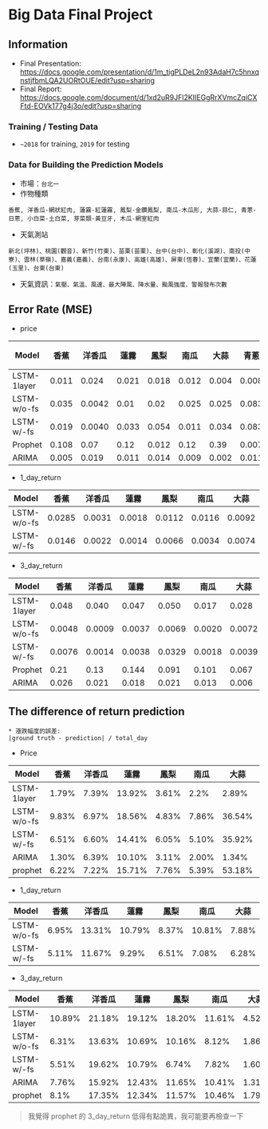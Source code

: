 # Big Data Final Project
## Information
* Final Presentation: https://docs.google.com/presentation/d/1m_tigPLDeL2n93AdaH7c5hnxqnstjfbmLQA2UORtOUE/edit?usp=sharing
* Final Report: https://docs.google.com/document/d/1xd2uR9JFl2KIIEGgRrXVmcZqiCXFtd-EOVk177g4j3o/edit?usp=sharing

### Training / Testing Data
* `~2018` for training, `2019` for testing
### Data for Building the Prediction Models
* 市場：`台北一`
* 作物種類
```
香蕉, 洋香瓜-網狀紅肉, 蓮霧-紅蓮霧, 鳳梨-金鑽鳳梨, 南瓜-木瓜形, 大蒜-蒜仁, 青蔥-日蔥, 小白菜-土白菜, 芽菜類-黃豆牙, 木瓜-網室紅肉
```

* 天氣測站
```
新北(坪林)、桃園(觀音)、新竹(竹東)、苗栗(苗栗)、台中(台中)、彰化(溪湖)、南投(中寮)、雲林(草嶺)、嘉義(嘉義)、台南(永康)、高雄(高雄)、屏東(恆春)、宜蘭(宜蘭)、花蓮(玉里)、台東(台東)
```
* 天氣資訊：`氣壓、氣溫、風速、最大陣風、降水量、颱風強度、警報發布次數`


## Error Rate (MSE)
* price


| Model |香蕉 |洋香瓜 |蓮霧 |鳳梨 |南瓜 |大蒜 |青蔥 |小白菜 |芽菜類 |木瓜 |
| -------- | -------- | -------- | -------- | -------- | -------- | -------- | -------- | -------- | -------- | -------- |
| LSTM-1layer | 0.011 | 0.024 | 0.021 | 0.018 | 0.012 | 0.004 | 0.008 | 0.017 | 0.007 | 0.016 |
| LSTM-w/o-fs | 0.035 | 0.0042 | 0.01 | 0.02 | 0.025 | 0.025 | 0.083 | 0.019 | 0.0001 | 0.013 |
| LSTM-w/-fs | 0.019 | 0.0040 | 0.033 | 0.054 | 0.011 | 0.034 | 0.083 | 0.036 | 0.0001 | 0.02 |
| Prophet | 0.108 | 0.07 | 0.12 | 0.012 | 0.12 | 0.39 | 0.007 | 0.026 | 0.102 | 0.024 |
| ARIMA | 0.005 | 0.019 | 0.011 | 0.014 | 0.009 | 0.002 | 0.011 | 0.018 | 0.009 | 0.024 |

* 1_day_return


| Model |香蕉 |洋香瓜 |蓮霧 |鳳梨 |南瓜 |大蒜 |青蔥 |小白菜 |芽菜類 |木瓜 |
| -------- | -------- | -------- | -------- | -------- | -------- | -------- | -------- | -------- | -------- | -------- |
| LSTM-w/o-fs | 0.0285 | 0.0031 | 0.0018 | 0.0112 | 0.0116 | 0.0092 | 0.0150 | 0.0120 | 0.0000164 | 0.0199 |
| LSTM-w/-fs | 0.0146 | 0.0022 | 0.0014 | 0.0066 | 0.0034 | 0.0074 | 0.0060 | 0.0064 | 0.0000098 | 0.0110 |


* 3_day_return


| Model |香蕉 |洋香瓜 |蓮霧 |鳳梨 |南瓜 |大蒜 |青蔥 |小白菜 |芽菜類 |木瓜 |
| -------- | -------- | -------- | -------- | -------- | -------- | -------- | -------- | -------- | -------- | -------- |
| LSTM-1layer | 0.048 | 0.040 | 0.047 | 0.050 | 0.017 | 0.028 | 0.061 | 0.061| 0.017 | 0.045 |
| LSTM-w/o-fs | 0.0048 | 0.0009 | 0.0037 | 0.0069 | 0.0020 | 0.0072 | 0.0038 | 0.0023| 0.000063 | 0.0042 |
| LSTM-w/-fs | 0.0076 | 0.0014 | 0.0038 | 0.0329 | 0.0018 | 0.0039 | 0.0032 | 0.0020 | 0.000007 | 0.0045 |
| Prophet | 0.21 | 0.13 | 0.144 | 0.091 | 0.101 | 0.067 | 0.094 | 0.106 | 0.243 | 0.184 |
| ARIMA | 0.026 | 0.021 | 0.018 | 0.021 | 0.013 | 0.006 | 0.014 | 0.023 | 0.003 | 0.014 |


## The difference of return prediction

  ```
  * 漲跌幅度的誤差:
  |ground truth - prediction| / total_day
  ```
- Price

| Model |香蕉 |洋香瓜 |蓮霧 |鳳梨 |南瓜 |大蒜 |青蔥 |小白菜 |芽菜類 |木瓜 |
| -------- | -------- | -------- | -------- | -------- | -------- | -------- | -------- | -------- | -------- | -------- |
| LSTM-1layer | 1.79% | 7.39% | 13.92% | 3.61% | 2.2% | 2.89% | 22.11% | 5.27% | 0.07% | 3.51% |
| LSTM-w/o-fs | 9.83% | 6.97% | 18.56% | 4.83% | 7.86% | 36.54% | 70.37% | 9.28% | 0.24% | 6.45% |
| LSTM-w/-fs | 6.51% | 6.60% | 14.41% | 6.05% | 5.10% | 35.92% | 79.60% | 8.03% | 0.71% | 8.99% |
| ARIMA | 1.30% | 6.39% | 10.10% | 3.11% | 2.00% | 1.34% | 22.29% | 5.71% | 0.10% | 4.25% |
| prophet | 6.22% | 7.22% | 15.71% | 7.76% | 5.39% | 53.18% | 95.36% | 7.27% | 0.40% | 14.40% |

- 1_day_return

| Model |香蕉 |洋香瓜 |蓮霧 |鳳梨 |南瓜 |大蒜 |青蔥 |小白菜 |芽菜類 |木瓜 |
| -------- | -------- | -------- | -------- | -------- | -------- | -------- | -------- | -------- | -------- | -------- |
| LSTM-w/o-fs | 6.95% | 13.31% | 10.79% | 8.37% | 10.81% | 7.88% | 17.73% | 17.77% | 0.61% | 12.93% |
| LSTM-w/-fs | 5.11% | 11.67% | 9.29% | 6.51% | 7.08% | 6.28% | 11.24% | 12.62% | 0.32% | 9.05% |

- 3_day_return

| Model |香蕉 |洋香瓜 |蓮霧 |鳳梨 |南瓜 |大蒜 |青蔥 |小白菜 |芽菜類 |木瓜 |
| -------- | -------- | -------- | -------- | -------- | -------- | -------- | -------- | -------- | -------- | -------- |
| LSTM-1layer | 10.89% | 21.18% | 19.12% | 18.20% | 11.61% | 4.52% | 28.62% | 33.85% | 1.13% | 25.78% |
| LSTM-w/o-fs | 6.31% | 13.63% | 10.69% | 10.16% | 8.12% | 1.86% | 12.83% | 15.95% | 1.42% | 10.82% |
| LSTM-w/-fs | 5.51% | 19.62% | 10.79% | 6.74% | 7.82% | 1.60% | 12.62% | 15.43% | 0.51% | 17.56% |
| ARIMA | 7.76% | 15.92% | 12.43% | 11.65% | 10.41% | 1.31% | 13.98% | 21.43% | 0.41% | 13.41% |
| prophet | 8.1% | 17.35% | 12.34% | 11.57% | 10.46% | 1.79% | 15.21% | 22.91% | 0.76% | 15.15% |

> 我覺得 prophet 的 3_day_return 低得有點詭異，我可能要再檢查一下
